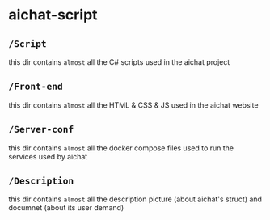 # aichat-script
## `/Script`
this dir contains ``almost`` all the C# scripts used in the aichat project
## `/Front-end`
this dir contains ``almost`` all the HTML & CSS & JS used in the aichat website
## `/Server-conf`
this dir contains ``almost`` all the docker compose files used to run the services used by aichat
## `/Description`
this dir contains ``almost`` all the description picture (about aichat's struct) and documnet (about its user demand)
